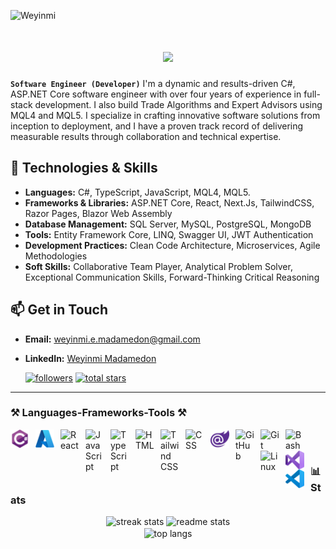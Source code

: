 

![Weyinmi](https://drive.google.com/uc?export=view&id=142ghAv40P4oebacZY_y3kLi1CIgk6O7D)

#
<h1 align="center">
    <img src="https://readme-typing-svg.herokuapp.com/?font=Righteous&size=35&center=true&vCenter=true&width=800&height=70&duration=4000&lines=Hi+There!+👋;+I'm+Weyinmi!;+Welcome+to+my+GitHub+profile!;" />
</h1>

**`Software Engineer (Developer)`**
I'm a dynamic and results-driven C#, ASP.NET Core software engineer with over four years of experience in full-stack development. I also build Trade Algorithms and Expert Advisors using MQL4 and MQL5. I specialize in crafting innovative software solutions from inception to deployment, and I have a proven track record of delivering measurable results through collaboration and technical expertise.

## 🔧 Technologies & Skills
- **Languages:** C#, TypeScript, JavaScript, MQL4, MQL5.
- **Frameworks & Libraries:** ASP.NET Core, React, Next.Js, TailwindCSS, Razor Pages, Blazor Web Assembly
- **Database Management:** SQL Server, MySQL, PostgreSQL, MongoDB
- **Tools:** Entity Framework Core, LINQ, Swagger UI, JWT Authentication
- **Development Practices:** Clean Code Architecture, Microservices, Agile Methodologies
- **Soft Skills:** Collaborative Team Player, Analytical Problem Solver, Exceptional Communication Skills, Forward-Thinking Critical Reasoning

## 📫 Get in Touch
- **Email:** [weyinmi.e.madamedon@gmail.com](weyinmi.e.madamedon@gmail.com)
- **LinkedIn:** [Weyinmi Madamedon](https://www.linkedin.com/in/weyinmi-madamedon)

   <p align="left">
      <a href="https://github.com/weyinmi-dev?tab=followers">
         <img alt="followers" title="Follow me on Github" src="https://custom-icon-badges.demolab.com/github/followers/weyinmi-dev?color=236ad3&labelColor=1155ba&style=for-the-badge&logo=person-add&label=Follow&logoColor=white"/></a>
      <a href="https://github.com/weyinmi-dev?tab=repositories&sort=stargazers">
         <img alt="total stars" title="Total stars on GitHub" src="https://custom-icon-badges.demolab.com/github/stars/weyinmi-dev?color=55960c&style=for-the-badge&labelColor=488207&logo=star"/></a>
   </p>

---
 ### ⚒️ Languages-Frameworks-Tools ⚒️

<img align="left" alt="C# ASP.NET" width="30px" style="padding-right:10px;" src="https://github.com/devicons/devicon/blob/v2.16.0/icons/csharp/csharp-original.svg"/>
<img align="left" alt="Azure" width="30px" style="padding-right:10px;" src="https://github.com/devicons/devicon/blob/v2.16.0/icons/azure/azure-original.svg" />
<img align="left" alt="React" width="30px" style="padding-right:10px;" src="https://cdn.jsdelivr.net/gh/devicons/devicon/icons/react/react-original.svg" />
<img align="left" alt="JavaScript" width="30px" style="padding-right:10px;" src="https://cdn.jsdelivr.net/gh/devicons/devicon/icons/javascript/javascript-plain.svg" />
<img align="left" alt="TypeScript" width="30px" style="padding-right:10px;" src="https://cdn.jsdelivr.net/gh/devicons/devicon/icons/typescript/typescript-plain.svg" />
<img align="left" alt="HTML" width="30px" style="padding-right:10px;" src="https://cdn.jsdelivr.net/gh/devicons/devicon/icons/html5/html5-plain.svg" />
<img align="left" alt="Tailwind CSS" width="30px" style="padding-right:10px;" src="https://upload.wikimedia.org/wikipedia/commons/d/d5/Tailwind_CSS_Logo.svg" />
<img align="left" alt="CSS" width="30px" style="padding-right:10px;" src="https://cdn.jsdelivr.net/gh/devicons/devicon/icons/css3/css3-plain.svg" />
<img align="left" alt="Blazor" width="30px" style="padding-right:10px;" src="https://github.com/devicons/devicon/blob/v2.16.0/icons/blazor/blazor-original.svg" />
<img align="left" alt="GitHub" width="30px" style="padding-right:10px;" src="https://cdn.jsdelivr.net/gh/devicons/devicon/icons/github/github-original.svg" />
<img align="left" alt="Git" width="30px" style="padding-right:10px;" src="https://cdn.jsdelivr.net/gh/devicons/devicon/icons/git/git-original.svg" />
<img align="left" alt="Bash" width="30px" style="padding-right:10px;" src="https://cdn.jsdelivr.net/gh/devicons/devicon/icons/bash/bash-original.svg" />
<img align="left" alt="Linux" width="30px" style="padding-right:10px;" src="https://cdn.jsdelivr.net/gh/devicons/devicon/icons/linux/linux-original.svg" />
<img align="left" alt="Visual Studio" width="30px" style="padding-right:10px;" src="https://github.com/devicons/devicon/blob/v2.16.0/icons/visualstudio/visualstudio-original.svg" />
<img align="left" alt="Visual Studio Code" width="30px" style="padding-right:10px;" src="https://github.com/devicons/devicon/blob/v2.16.0/icons/vscode/vscode-original.svg" />

<br />


#

### 📊 Stats

<div align=center>
  <img width=390 src="https://github-readme-streak-stats-salesp07.vercel.app/?user=weyinmi-dev&count_private=true&theme=react&border_radius=10" alt="streak stats"/>
  <img width=390 src="https://github-readme-stats-salesp07.vercel.app/api?username=weyinmi-dev&count_private=true&show_icons=true&theme=react&rank_icon=github&border_radius=10" alt="readme stats" />
  <br/>
  <img width=325 align="center" src="https://github-readme-stats.vercel.app/api/top-langs/?username=weyinmi-dev&hide=HTML&langs_count=8&layout=donut-vertical&theme=react&border_radius=10&size_weight=0.5&count_weight=0.5&exclude_repo=github-readme-stats" alt="top langs" />
</div>

#

<!---
weyinmi-dev/weyinmi-dev is a ✨ special ✨ repository because its `README.md` (this file) appears on your GitHub profile.
You can click the Preview link to take a look at your changes.
--->
